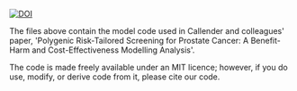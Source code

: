 [![DOI](https://zenodo.org/badge/213717407.svg)](https://zenodo.org/badge/latestdoi/213717407)

The files above contain the model code used in Callender and colleagues' paper, 'Polygenic Risk-Tailored Screening for Prostate Cancer: A Benefit-Harm and Cost-Effectiveness Modelling Analysis'.

The code is made freely available under an MIT licence; however, if you do use, modify, or derive code from it, please cite our code. 
